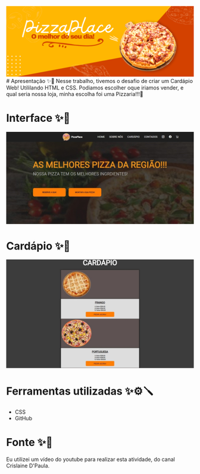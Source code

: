 <img src="IMG/banner.png">
# Apresentação ✨🚀
Nesse trabalho, tivemos o desafio de criar um Cardápio Web!
Utililando HTML e CSS.
Podiamos escolher oque iriamos vender, e qual seria nossa loja, minha escolha foi uma Pizzaria!!!🍕

# Interface ✨📸
![Inteface](IMG/Home.jpeg)
# Cardápio  ✨🍕
![Cardápio](IMG/Cardapio.jpeg)

# Ferramentas utilizadas ✨⚙️🪛
* CSS
* GitHub

# Fonte ✨🧩
Eu utilizei um vídeo do youtube para realizar esta atividade, do canal Crislaine D'Paula.

